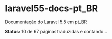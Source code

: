 # laravel55-docs-pt_BR
Documentação do Laravel 5.5 em pt_BR

**Status:** 10 de 67 páginas traduzidas e contando...